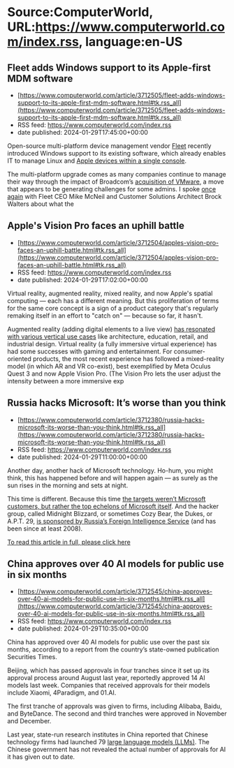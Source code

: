 # Source:ComputerWorld, URL:https://www.computerworld.com/index.rss, language:en-US

## Fleet adds Windows support to its Apple-first MDM software
 - [https://www.computerworld.com/article/3712505/fleet-adds-windows-support-to-its-apple-first-mdm-software.html#tk.rss_all](https://www.computerworld.com/article/3712505/fleet-adds-windows-support-to-its-apple-first-mdm-software.html#tk.rss_all)
 - RSS feed: https://www.computerworld.com/index.rss
 - date published: 2024-01-29T17:45:00+00:00

<article>
	<section class="page">
<p>Open-source multi-platform device management vendor <a href="https://fleetdm.com/device-management" rel="nofollow noopener" target="_blank">Fleet</a> recently introduced Windows support to its existing software, which already enables IT to manage Linux and <a href="https://www.computerworld.com/article/3710448/open-source-is-coming-to-the-apple-enterprise-with-fleet.html">Apple devices within a single console</a>.</p><p>The multi-platform upgrade comes as many companies continue to manage their way through the impact of Broadcom’s <a href="https://www.computerworld.com/article/3646533/noteworthy-tech-acquisitions-2022.html">acquisition of VMware</a>, a move that appears to be generating challenges for some admins. I spoke <a href="https://www.computerworld.com/article/3710448/open-source-is-coming-to-the-apple-enterprise-with-fleet.html">once again</a> with Fleet CEO Mike McNeil and Customer Solutions Architect Brock Walters about what the

## Apple's Vision Pro faces an uphill battle
 - [https://www.computerworld.com/article/3712504/apples-vision-pro-faces-an-uphill-battle.html#tk.rss_all](https://www.computerworld.com/article/3712504/apples-vision-pro-faces-an-uphill-battle.html#tk.rss_all)
 - RSS feed: https://www.computerworld.com/index.rss
 - date published: 2024-01-29T17:02:00+00:00

<article>
	<section class="page">
<p>Virtual reality, augmented reality, mixed reality, and now Apple's spatial computing — each has a different meaning. But this proliferation of terms for the same core concept is a sign of a product category that's regularly remaking itself in an effort to "catch on" — because so far, it hasn't.</p><p>Augmented reality (adding digital elements to a live view) <a href="https://www.computerworld.com/article/3700653/apple-s-vision-pro-will-it-work-for-work.html">has resonated with various vertical use cases</a> like architecture, education, retail, and industrial design. Virtual reality (a fully immersive virtual experience) has had some successes with gaming and entertainment. For consumer-oriented products, the most recent experience has followed a mixed-reality model (in which AR and VR co-exist), best exemplified by Meta Oculus Quest 3 and now Apple Vision Pro. (The Vision Pro lets the user adjust the intensity between a more immersive exp

## Russia hacks Microsoft: It’s worse than you think
 - [https://www.computerworld.com/article/3712380/russia-hacks-microsoft-its-worse-than-you-think.html#tk.rss_all](https://www.computerworld.com/article/3712380/russia-hacks-microsoft-its-worse-than-you-think.html#tk.rss_all)
 - RSS feed: https://www.computerworld.com/index.rss
 - date published: 2024-01-29T11:00:00+00:00

<article>
	<section class="page">
<p>Another day, another hack of Microsoft technology. Ho-hum, you might think, this has happened before and will happen again — as surely as the sun rises in the morning and sets at night.</p><p>This time is different. Because this time <a href="https://www.nytimes.com/2024/01/19/technology/microsoft-executive-emails-hacked.html" rel="nofollow">the targets weren’t Microsoft customers, but rather the top echelons of Microsoft itself</a>. And the hacker group, called Midnight Blizzard, or sometimes Cozy Bear, the Dukes, or A.P.T. 29, <a href="https://www.cisa.gov/news-events/cybersecurity-advisories/aa21-116a" rel="nofollow">is sponsored by Russia’s Foreign Intelligence Service</a> (and has been since at least 2008).</p><p class="jumpTag"><a href="/article/3712380/russia-hacks-microsoft-its-worse-than-you-think.html#jump">To read this article in full, please click here</a></p></section></article>

## China approves over 40 AI models for public use in six months
 - [https://www.computerworld.com/article/3712545/china-approves-over-40-ai-models-for-public-use-in-six-months.html#tk.rss_all](https://www.computerworld.com/article/3712545/china-approves-over-40-ai-models-for-public-use-in-six-months.html#tk.rss_all)
 - RSS feed: https://www.computerworld.com/index.rss
 - date published: 2024-01-29T10:35:00+00:00

<article>
	<section class="page">
<p>China has approved over 40 AI models for public use over the past six months, according to a report from the country’s state-owned publication Securities Times.  </p><p>Beijing, which has passed approvals in four tranches since it set up its approval process around August last year, reportedly approved 14 AI models last week. Companies that received approvals for their models include Xiaomi, 4Paradigm, and 01.AI.</p><p>The first tranche of approvals was given to firms, including Alibaba, Baidu, and ByteDance. The second and third tranches were approved in November and December.</p><p>Last year, state-run research institutes in China reported that Chinese technology firms had launched 79 <a href="https://www.infoworld.com/article/3693330/large-language-models-are-the-new-cloud-battleground.html">large language models (LLMs)</a>. The Chinese government has not revealed the actual number of approvals for AI it has given out to date.</p><p cla

